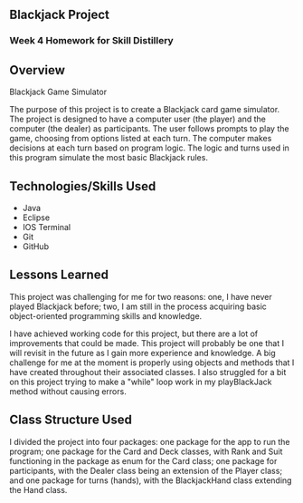 ## Blackjack Project

### Week 4 Homework for Skill Distillery

## Overview

Blackjack Game Simulator

The purpose of this project is to create a Blackjack card game simulator. The project is designed to have a computer user (the player) and the computer (the dealer) as participants. The user follows prompts to play the game, choosing from options listed at each turn. The computer makes decisions at each turn based on program logic. The logic and turns used in this program simulate the most basic Blackjack rules.

## Technologies/Skills Used

* Java
* Eclipse
* IOS Terminal
* Git
* GitHub

## Lessons Learned

This project was challenging for me for two reasons: one, I have never played Blackjack before; two, I am still in the process acquiring basic object-oriented programming skills and knowledge. 

I have achieved working code for this project, but there are a lot of improvements that could be made. This project will probably be one that I will revisit in the future as I gain more experience and knowledge. A big challenge for me at the moment is properly using objects and methods that I have created throughout their associated classes. I also struggled for a bit on this project trying to make a "while" loop work in my playBlackJack method without causing errors. 

## Class Structure Used

I divided the project into four packages: one package for the app to run the program; one package for the Card and Deck classes, with Rank and Suit functioning in the package as enum for the Card class; one package for participants, with the Dealer class being an extension of the Player class; and one package for turns (hands), with the BlackjackHand class extending the Hand class.

